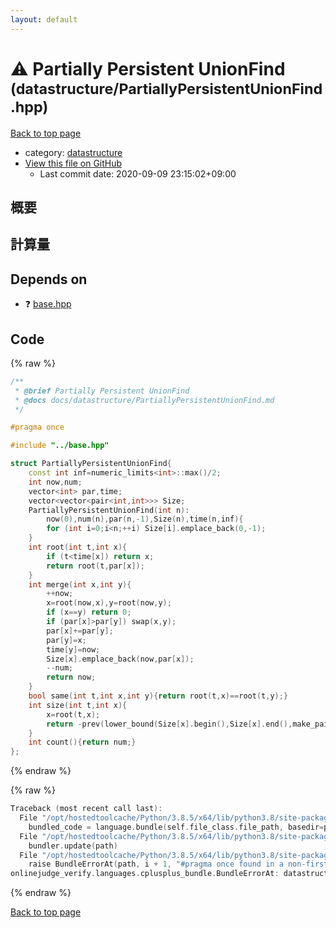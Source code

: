 ```yaml
---
layout: default
---
```


<!-- mathjax config similar to math.stackexchange -->
<script type="text/javascript" async
  src="https://cdnjs.cloudflare.com/ajax/libs/mathjax/2.7.5/MathJax.js?config=TeX-MML-AM_CHTML">
</script>
<script type="text/x-mathjax-config">
  MathJax.Hub.Config({
    TeX: { equationNumbers: { autoNumber: "AMS" }},
    tex2jax: {
      inlineMath: [ ['$','$'] ],
      processEscapes: true
    },
    "HTML-CSS": { matchFontHeight: false },
    displayAlign: "left",
    displayIndent: "2em"
  });
</script>

<script type="text/javascript" src="https://cdnjs.cloudflare.com/ajax/libs/jquery/3.4.1/jquery.min.js"></script>
<script src="https://cdn.jsdelivr.net/npm/jquery-balloon-js@1.1.2/jquery.balloon.min.js" integrity="sha256-ZEYs9VrgAeNuPvs15E39OsyOJaIkXEEt10fzxJ20+2I=" crossorigin="anonymous"></script>
<script type="text/javascript" src="../../assets/js/copy-button.js"></script>
<link rel="stylesheet" href="../../assets/css/copy-button.css" />


# :warning: Partially Persistent UnionFind <small>(datastructure/PartiallyPersistentUnionFind.hpp)</small>

<a href="../../index.html">Back to top page</a>

* category: <a href="../../index.html#8dc87745f885a4cc532acd7b15b8b5fe">datastructure</a>
* <a href="{{ site.github.repository_url }}/blob/master/datastructure/PartiallyPersistentUnionFind.hpp">View this file on GitHub</a>
    - Last commit date: 2020-09-09 23:15:02+09:00




## 概要

## 計算量

## Depends on

* :question: <a href="../base.hpp.html">base.hpp</a>


## Code

<a id="unbundled"></a>
{% raw %}
```cpp
/**
 * @brief Partially Persistent UnionFind
 * @docs docs/datastructure/PartiallyPersistentUnionFind.md
 */

#pragma once

#include "../base.hpp"

struct PartiallyPersistentUnionFind{
    const int inf=numeric_limits<int>::max()/2;
    int now,num;
    vector<int> par,time;
    vector<vector<pair<int,int>>> Size;
    PartiallyPersistentUnionFind(int n):
        now(0),num(n),par(n,-1),Size(n),time(n,inf){
        for (int i=0;i<n;++i) Size[i].emplace_back(0,-1);
    }
    int root(int t,int x){
        if (t<time[x]) return x;
        return root(t,par[x]);
    }
    int merge(int x,int y){
        ++now;
        x=root(now,x),y=root(now,y);
        if (x==y) return 0;
        if (par[x]>par[y]) swap(x,y);
        par[x]+=par[y];
        par[y]=x;
        time[y]=now;
        Size[x].emplace_back(now,par[x]);
        --num;
        return now;
    }
    bool same(int t,int x,int y){return root(t,x)==root(t,y);}
    int size(int t,int x){
        x=root(t,x);
        return -prev(lower_bound(Size[x].begin(),Size[x].end(),make_pair(t,0)))->second;
    }
    int count(){return num;}
};
```
{% endraw %}

<a id="bundled"></a>
{% raw %}
```cpp
Traceback (most recent call last):
  File "/opt/hostedtoolcache/Python/3.8.5/x64/lib/python3.8/site-packages/onlinejudge_verify/docs.py", line 349, in write_contents
    bundled_code = language.bundle(self.file_class.file_path, basedir=pathlib.Path.cwd())
  File "/opt/hostedtoolcache/Python/3.8.5/x64/lib/python3.8/site-packages/onlinejudge_verify/languages/cplusplus.py", line 185, in bundle
    bundler.update(path)
  File "/opt/hostedtoolcache/Python/3.8.5/x64/lib/python3.8/site-packages/onlinejudge_verify/languages/cplusplus_bundle.py", line 310, in update
    raise BundleErrorAt(path, i + 1, "#pragma once found in a non-first line")
onlinejudge_verify.languages.cplusplus_bundle.BundleErrorAt: datastructure/PartiallyPersistentUnionFind.hpp: line 6: #pragma once found in a non-first line

```
{% endraw %}

<a href="../../index.html">Back to top page</a>

